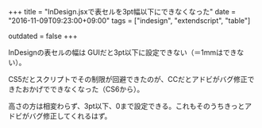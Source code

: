 +++
title = "InDesign.jsxで表セルを3pt幅以下にできなくなった"
date = "2016-11-09T09:23:00+09:00"
tags = ["indesign", "extendscript", "table"]

outdated = false
+++

InDesignの表セルの幅は GUIだと3pt以下に設定できない（＝1mmはできない）。

CS5だとスクリプトでその制限が回避できたのが、CCだとアドビがバグ修正できたおかげでできなくなった（CS6から）。

<script src="https://gist.github.com/milligramme/92342e6852ab99d3eab199685c7fa784.js"></script>

高さの方は相変わらず、3pt以下、0まで設定できる。これもそのうちきっとアドビがバグ修正してくれるはず。

<script src="https://gist.github.com/milligramme/3e7e2cbb3a6b0798dab1f915e9bc6a0c.js"></script>

